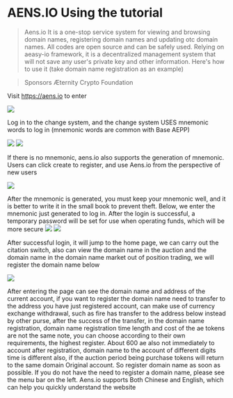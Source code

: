 # AENS.IO Using the tutorial
> Aens.io It is a one-stop service system for viewing and browsing domain names, registering domain names and updating otc domain names. All codes are open source and can be safely used. Relying on aeasy-io framework, it is a decentralized management system that will not save any user's private key and other information.
Here's how to use it (take domain name registration as an example)

> Sponsors Æternity Crypto Foundation

Visit https://aens.io to enter

![](https://www.showdoc.cc/server/api/common/visitfile/sign/c9b3933a7a03aea2c519ecf888afa7e0?showdoc=.jpg)

Log in to the change system, and the change system USES mnemonic words to log in (mnemonic words are common with Base AEPP)

![](https://www.showdoc.cc/server/api/common/visitfile/sign/9bf5549c8d77fad4cac9858b6f9df8cb?showdoc=.jpg)
![](https://www.showdoc.cc/server/api/common/visitfile/sign/e63f797c9c8811539e4ef15ae37941f7?showdoc=.jpg)

If there is no mnemonic, aens.io also supports the generation of mnemonic. Users can click create to register, and use Aens.io from the perspective of new users

![](https://www.showdoc.cc/server/api/common/visitfile/sign/eb779273fcc13e04104e57792987eacd?showdoc=.jpg)


After the mnemonic is generated, you must keep your mnemonic well, and it is better to write it in the small book to prevent theft. Below, we enter the mnemonic just generated to log in. After the login is successful, a temporary password will be set for use when operating funds, which will be more secure
![](https://www.showdoc.cc/server/api/common/visitfile/sign/d38e39da97c430c28b018321d2f82619?showdoc=.jpg)
![](https://www.showdoc.cc/server/api/common/visitfile/sign/fe1aeb31bf2e4839292cd2e007665ddf?showdoc=.jpg)


After successful login, it will jump to the home page, we can carry out the citation switch, also can view the domain name in the auction and the domain name in the domain name market out of position trading, we will register the domain name below


![](https://www.showdoc.cc/server/api/common/visitfile/sign/3970189915ae51c5d99dfeceb52a5f9c?showdoc=.jpg)


After entering the page can see the domain name and address of the current account, if you want to register the domain name need to transfer to the address you have just registered account, can make use of currency exchange withdrawal, such as fire has transfer to the address below instead by other purse, after the success of the transfer, in the domain name registration, domain name registration time length and cost of the ae tokens are not the same note, you can choose according to their own requirements, the highest register. About 600 ae also not immediately to account after registration, domain name to the account of different digits time is different also, if the auction period being purchase tokens will return to the same domain Original account. So register domain name as soon as possible.
If you do not have the need to register a domain name, please see the menu bar on the left. Aens.io supports Both Chinese and English, which can help you quickly understand the website

